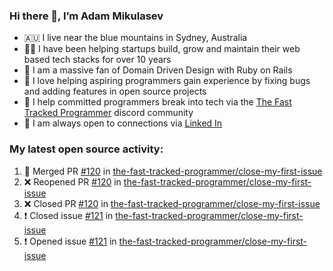 ### Hi there 👋, I’m Adam Mikulasev

- 🇦🇺 I live near the blue mountains in Sydney, Australia
- 👨‍💻 I have been helping startups build, grow and maintain their web based tech stacks for over 10 years
- 💎 I am a massive fan of Domain Driven Design with Ruby on Rails
- 💞️ I love helping aspiring programmers gain experience by fixing bugs and adding features in open source projects
- 🌱 I help committed programmers break into tech via the [The Fast Tracked Programmer](https://discord.com/invite/VaH6yVGe53) discord community
- 🔗 I am always open to connections via [Linked In](https://www.linkedin.com/in/adam-mikulasev-32690591/)

### My latest open source activity:

<!--START_SECTION:activity-->
1. 🎉 Merged PR [#120](https://github.com/the-fast-tracked-programmer/close-my-first-issue/pull/120) in [the-fast-tracked-programmer/close-my-first-issue](https://github.com/the-fast-tracked-programmer/close-my-first-issue)
2. ❌ Reopened PR [#120](https://github.com/the-fast-tracked-programmer/close-my-first-issue/pull/120) in [the-fast-tracked-programmer/close-my-first-issue](https://github.com/the-fast-tracked-programmer/close-my-first-issue)
3. ❌ Closed PR [#120](https://github.com/the-fast-tracked-programmer/close-my-first-issue/pull/120) in [the-fast-tracked-programmer/close-my-first-issue](https://github.com/the-fast-tracked-programmer/close-my-first-issue)
4. ❗️ Closed issue [#121](https://github.com/the-fast-tracked-programmer/close-my-first-issue/issues/121) in [the-fast-tracked-programmer/close-my-first-issue](https://github.com/the-fast-tracked-programmer/close-my-first-issue)
5. ❗️ Opened issue [#121](https://github.com/the-fast-tracked-programmer/close-my-first-issue/issues/121) in [the-fast-tracked-programmer/close-my-first-issue](https://github.com/the-fast-tracked-programmer/close-my-first-issue)
<!--END_SECTION:activity-->
